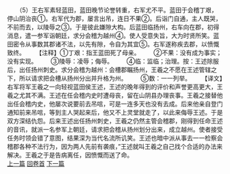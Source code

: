 　　（5）王右军素轻蓝田，蓝田晚节论誉转重，右军尤不平。蓝田于会稽丁艰，停山阴治丧①。右军代为郡，屡言出吊，连日不果②。后诣门自通，主人既哭，不前而去，以陵辱之③。于是彼此嫌隙大构。后蓝田临扬州，右车向在郡，初得消息，遣一参军诣朝廷，求分会稽为越州④。使人受意失旨，大为时贤所笑。蓝田密令从事数其郡诸不法，以先有隙，令自为其宜⑤。右军遂称疾去郡，以愤慨致终。
　　【注释】①丁艰：指王蓝田死了母亲。
　　②不果：没有成为事实；没有实现。
　　③陵辱：凌辱；侮辱。
　　④临：监临；治理。按：王述除服后，出任扬州刺史。求分会稽为越州：会槽郡瞩扬州，王羲之不愿在王述管辖之下，所以请求把会槽从扬州分出并升格为州。
　　⑤数：一一列举。
　　【译文】右军将军王羲之一向轻视蓝田侯王述，王述的晚年得到的评价和声誉更高更大，王羲之尤其不满。王述在任会稽内史时遭母丧，留在山阴县办理丧事。王羲之接替他出任会稽内史，他屡次说要前去吊唁，可是一连多天也没有去成。后来他亲自登门通知前来吊唁，等到主人哭起来后，他又不上灵堂就走了，以此来侮辱王述。于是双方深结仇怨。后来王述出任扬州刺史，王羲之仍然主管会稽郡，刚得到任命王述的音讯，就派一名参军上朝廷，请求把会稽从扬州划分出来，成立越州。使者接受任务时领会错了意图，结果深为当代名流所讥笑。王述也暗中派从事去一一检察会稽郡各种不法行为，因为两人先前有袭痕，”王述就叫王羲之自己找个合适的办法来解决。王羲之于是告病离任，因愤慨而送了命。
<br>[上一篇](36_4) [回卷首](36_0) [下一篇](36_6)
